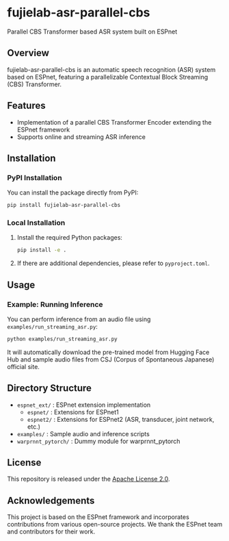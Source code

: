 # fujielab-asr-parallel-cbs

Parallel CBS Transformer based ASR system built on ESPnet

## Overview
fujielab-asr-parallel-cbs is an automatic speech recognition (ASR) system based on ESPnet, featuring a parallelizable Contextual Block Streaming (CBS) Transformer.

## Features
- Implementation of a parallel CBS Transformer Encoder extending the ESPnet framework
- Supports online and streaming ASR inference

## Installation

### PyPI Installation
You can install the package directly from PyPI:
```bash
pip install fujielab-asr-parallel-cbs
```

### Local Installation
1. Install the required Python packages:
   ```bash
   pip install -e .
   ```
2. If there are additional dependencies, please refer to `pyproject.toml`.

## Usage
### Example: Running Inference
You can perform inference from an audio file using `examples/run_streaming_asr.py`:

```bash
python examples/run_streaming_asr.py
```

It will automatically download the pre-trained model from Hugging Face Hub
and sample audio files from CSJ (Corpus of Spontaneous Japanese) official site.


## Directory Structure
- `espnet_ext/` : ESPnet extension implementation
  - `espnet/` : Extensions for ESPnet1
  - `espnet2/` : Extensions for ESPnet2 (ASR, transducer, joint network, etc.)
- `examples/` : Sample audio and inference scripts
- `warprnnt_pytorch/` : Dummy module for warprnnt_pytorch

## License
This repository is released under the [Apache License 2.0](https://www.apache.org/licenses/LICENSE-2.0).

## Acknowledgements
This project is based on the ESPnet framework and incorporates contributions from various open-source projects. We thank the ESPnet team and contributors for their work.

